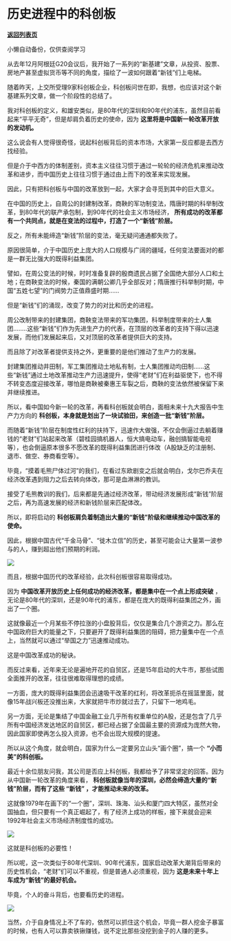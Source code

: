 # 历史进程中的科创板

[**返回列表页**](/gzh/政事堂2019)

小懒自动备份，仅供查阅学习

从去年12月阿根廷G20会议后，我开始了一系列的“新基建”文章，从投资、股票、房地产甚至虚拟货币等不同的角度，描绘了一波如何跟着“新钱”们上电梯。

  

随着昨天，上交所受理9家科创板企业，科创板问世在即，我想，也应该对这个新基建系列文章，做一个阶段性的总结了。

  

我对科创板的定义，和雄安类似，是80年代的深圳和90年代的浦东，虽然目前看起来“平平无奇”，但是却肩负着历史的使命，因为
**这里将是中国新一轮改革开放的发动机。**

  

这么说会有人觉得很奇怪，说起科创板背后的资本市场，大家第一反应都是去西方找经验。

  

但是介于中西方的体制差别，资本主义往往习惯于通过一轮轮的经济危机来推动改革和进步，而中国历史上往往习惯于通过由上而下的改革来实现发展。

  

因此，只有把科创板与中国的改革放到一起，大家才会寻觅到其中的巨大意义。

  

在中国的历史上，自周公的封建制改革，商鞅的军功制变法，隋唐时期的科举制改革，到80年代的联产承包制，到90年代的社会主义市场经济，
**所有成功的改革都有一个共同点，就是在变法的过程中，打造了一个“新钱”阶层。**  

  

反之，所有未能缔造“新钱”阶层的变法，毫无疑问通通都失败了。

  

原因很简单，介于中国历史上庞大的人口规模与广阔的疆域，任何变法要面对的都是一群无比强大的既得利益集团。

  

譬如，在周公变法的时候，时时准备复辟的殷商遗民占据了全国绝大部分人口和土地；在商鞅变法的时候，秦国的满朝公卿几乎全部反对；隋唐推行科举制时期，中国“五姓七望”的门阀势力正值鼎盛时期......

  

但是“新钱”们的涌现，改变了势力的对比和历史的进程。

  

周公改制带来的封建集团，商鞅变法带来的军功集团，科举制度带来的士人集团........这些“新钱”们作为先进生产力的代表，在顶层的改革者的支持下得以迅速发展，而他们发展起来后，又对顶层的改革者提供巨大的支持。

  

而且除了对改革者提供支持之外，更重要的是他们推动了生产力的发展。

  

封建集团推动井田制，军工集团推动土地私有制，士人集团推动均田制......这些“新钱”通过土地改革推动生产力迅速提升，使得“老财”们在利益驱使下，也不得不转变态度迎接改革，哪怕是商鞅被秦惠王车裂之后，商鞅的变法依然被保留下来并继续推进。

  

所以，看中国如今新一轮的改革，再看科创板就会明白，面相未来十九大报告中生产力方向的 **科创板，本身就是划出了一块试验田，来创造一批“新钱”阶层。**

  

而随着“新钱”阶层在制度性红利的扶持下，迅速作大做强，不仅会倒逼过去躺着赚钱的“老财”们站起来改革（碧桂园搞机器人，恒大搞电动车，融创搞智能电视等），也会倒逼原本很多不愿改革的既得利益集团进行体改（A股缺乏的注册制、退市、做空、券商看空等）。

  

毕竟，“摸着毛熊尸体过河”的我们，在看过东欧剧变之后就会明白，戈尔巴乔夫在经济改革遇到阻力之后去转向体改，那可是血淋淋的教训。

  

接受了毛熊教训的我们，后来都是先通过经济改革，带动经济发展形成“新钱”阶层之后，再为高速发展的经济和新钱阶层来匹配体改。

  

所以，即将启动的 **科创板肩负着制造出大量的“新钱”阶级和继续推动中国改革的使命。**

  

因此，根据中国古代“千金马骨”、“徙木立信”的历史，甚至可能会让大量第一波参与的人，赚到超出他们预期的利润。

  

![](https://mmbiz.qpic.cn/mmbiz_jpg/rxhS23yu8cNnmCVpkXVcNSobmhGtuibI6lH0Oiae26ddfhhlncyjMIP3kfTEYO3fztjibEnrAWxiaxI334yRl5UMUw/640?wx_fmt=jpeg)

  

而且，根据中国历代的改革经验，此次科创板很容易取得成功。

  

因为 **中国改革开放历史上任何成功的经济改革，都是集中在一个点上形成突破**
，无论是80年代的深圳，还是90年代的浦东，都是在庞大的既得利益集团之外，画出了一个圈。

  

这就像最近一个月某些不停拉涨的小盘股背后，仅仅是集合几个游资之力。那么在中国政府巨大的能量之下，只要避开了既得利益集团的阻碍，把力量集中在一个点上，当然就可以通过“举国之力”迅速推动成功。

  

这是中国改革成功的秘诀。  

  

而反过来看，近年来无论是遍地开花的自贸区，还是15年启动的大牛市，那些试图全面推开的改革，往往很难取得理想的成绩。

  

一方面，庞大的既得利益集团会迅速吸干改革的红利，将改革扼杀在摇篮里面，就像15年战兴板还没推出来，大家就把牛市炒就过去了，只留下一地鸡毛。

  

另一方面，无论是集结了中国金融工业几乎所有权重单位的A股，还是包含了几乎所有中国经济发达地区的自贸区，都已经占据了全国最主要的资源成为庞然大物，因此国家即使再怎么投入资源，也不会出现大规模的提速。

  

所以从这个角度，就会明白，国家为什么一定要另立山头“画个圈”，搞一个 **“小而美”的科创板。**

  

  

最近十余位朋友问我，其公司是否应上科创板，我都给予了非常坚定的回答。因为从中国新一轮改革的角度来看，
**科创板就像当年的深圳，必然会缔造大量的“新钱”阶层，而有了这些 **“新钱”** ，才能推动未来的改革。**

  

这就像1979年在画下的“一个圈”，深圳、珠海、汕头和厦门四大特区，虽然对全国抽血，但只要有一个真正崛起了，有了经济上成功的样板，接下来就会迎来1992年社会主义市场经济制度性的成功。

  

![](https://mmbiz.qpic.cn/mmbiz_jpg/rxhS23yu8cNnmCVpkXVcNSobmhGtuibI6ZLhYKu40rZWricbV9jh4Z0EolkcpD5TQluiaS4vNIvZX0ZLxI4IvPd5g/640?wx_fmt=jpeg)

  

这就是科创板的必要性！

  

所以呢，这一次类似于80年代深圳、90年代浦东，国家启动改革大潮背后带来的历史性机会，“老财”们可以不重视，但是普通人必须重视，因为
**这是未来十年上车成为“新钱”的最好机会。**

  

毕竟，个人的奋斗背后，也要看历史的进程。

  

![](https://mmbiz.qpic.cn/mmbiz_png/rxhS23yu8cOa3WzSVyzFr2zqIic5SRr9nkeZJ7icZsu1JBsCHVc0zj7vpfwiao9gK9rubXEIS92WwwPib1e6ISZP7g/640?wx_fmt=png)

  

当然，介于自身情况上不了车的，依然可以抓住这个机会，毕竟一群人挖金子暴富的时候，也有人可以靠卖铁锹赚钱，说不定比那些没挖到金子的人赚的更多。

